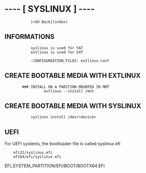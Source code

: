 # ---- [ SYSLINUX ] ---- #
                                        
                                        
                [<GO Back](index)
 
 
## INFORMATIONS 
				
				syslinux is used for FAT
				extlinux is used for EXT

				:CONFIGUREATION_FILES: extlinux.conf
				
## CREATE BOOTABLE MEDIA WITH EXTLINUX

			### INSTALL ON A PARITION MOUNTED IN MNT 
		              extlinux --install /mnt
									
		 
## CREATE BOOTABLE MEDIA WITH SYSLINUX

				syslinux install /dev/<device>
## UEFI 
   For UEFI systems, the bootloader file is called syslinux.efi
		
		efi32/syslinux.efi
		efi64/efi/syslinux.efi
	
  EFI_SYSTEM_PARTITION/EFI/BOOT/BOOTX64.EFI
		
